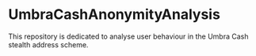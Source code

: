 # UmbraCashAnonymityAnalysis
This repository is dedicated to analyse user behaviour in the Umbra Cash stealth address scheme.
